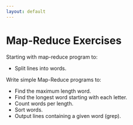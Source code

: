 ```yaml
---
layout: default
---
```


# Map-Reduce Exercises

Starting with map-reduce program to:

 - Split lines into words.

Write simple Map-Reduce programs to:

 - Find the maximum length word.
 - Find the longest word starting with each letter.
 - Count words per length.
 - Sort words.
 - Output lines containing a given word (grep).
